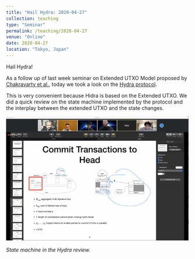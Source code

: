 ```yaml
---
title: "Hail Hydra: 2020-04-27"
collection: teaching
type: "Seminar"
permalink: /teaching/2020-04-27
venue: "Online"
date: 2020-04-27
location: "Tokyo, Japan"
---
```


Hail Hydra!

As a follow up of last week seminar on Extended UTXO Model proposed by [Chakravarty et al.](http://fc20.ifca.ai/wtsc/WTSC2020/WTSC20_paper_25.pdf), today we took a look on the  [Hydra protocol](https://eprint.iacr.org/2020/299).


This is very convenient because Hidra is based on the Extended UTXO. We did a quick review on the state machine implemented by the protocol and the interplay between the extended UTXO and the state changes.


<img src="/images/teaching/2020-04-27/hydra.jpg" width="500">

<em>State machine in the Hydra review.</em>


